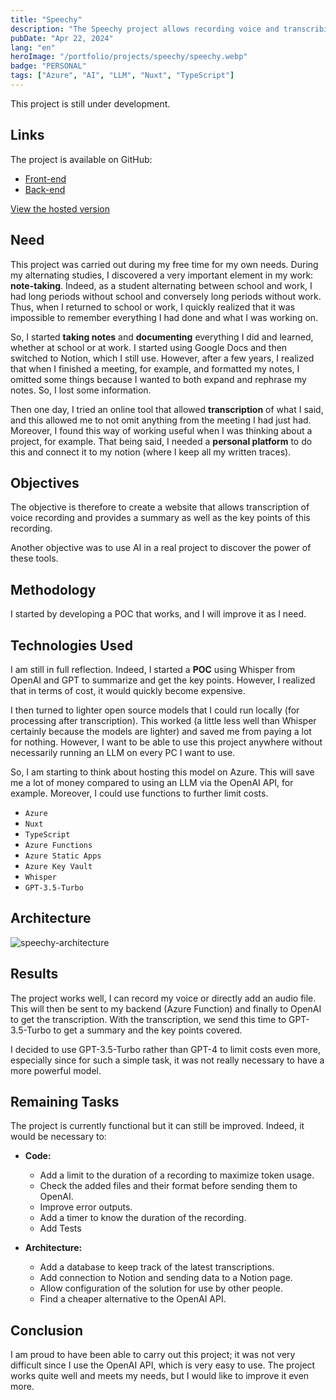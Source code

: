 ```yaml
---
title: "Speechy"
description: "The Speechy project allows recording voice and transcribing what was said as well as summarizing with key points covered."
pubDate: "Apr 22, 2024"
lang: "en"
heroImage: "/portfolio/projects/speechy/speechy.webp"
badge: "PERSONAL"
tags: ["Azure", "AI", "LLM", "Nuxt", "TypeScript"]
---
```


This project is still under development.

## Links
The project is available on GitHub:
* [Front-end](https://github.com/IssamSisbane/speechy-frontend)
* [Back-end](https://github.com/IssamSisbane/speechy-backend)

[View the hosted version](https://speechy.snzprojects.tech/)

## Need
This project was carried out during my free time for my own needs. During my alternating studies, I discovered a very important element in my work: **note-taking**. Indeed, as a student alternating between school and work, I had long periods without school and conversely long periods without work. Thus, when I returned to school or work, I quickly realized that it was impossible to remember everything I had done and what I was working on.

So, I started **taking notes** and **documenting** everything I did and learned, whether at school or at work. I started using Google Docs and then switched to Notion, which I still use. However, after a few years, I realized that when I finished a meeting, for example, and formatted my notes, I omitted some things because I wanted to both expand and rephrase my notes. So, I lost some information.

Then one day, I tried an online tool that allowed **transcription** of what I said, and this allowed me to not omit anything from the meeting I had just had. Moreover, I found this way of working useful when I was thinking about a project, for example. That being said, I needed a **personal platform** to do this and connect it to my notion (where I keep all my written traces).

## Objectives
The objective is therefore to create a website that allows transcription of voice recording and provides a summary as well as the key points of this recording.

Another objective was to use AI in a real project to discover the power of these tools.

## Methodology
I started by developing a POC that works, and I will improve it as I need.

## Technologies Used
I am still in full reflection. Indeed, I started a **POC** using Whisper from OpenAI and GPT to summarize and get the key points. However, I realized that in terms of cost, it would quickly become expensive.

I then turned to lighter open source models that I could run locally (for processing after transcription). This worked (a little less well than Whisper certainly because the models are lighter) and saved me from paying a lot for nothing. However, I want to be able to use this project anywhere without necessarily running an LLM on every PC I want to use.

So, I am starting to think about hosting this model on Azure. This will save me a lot of money compared to using an LLM via the OpenAI API, for example. Moreover, I could use functions to further limit costs.

* `Azure`
* `Nuxt`
* `TypeScript`
* `Azure Functions`
* `Azure Static Apps`
* `Azure Key Vault`
* `Whisper`
* `GPT-3.5-Turbo`

## **Architecture**
![speechy-architecture](/portfolio/projects/speechy/speechy-architecture.png)

## Results
The project works well, I can record my voice or directly add an audio file. This will then be sent to my backend (Azure Function) and finally to OpenAI to get the transcription. With the transcription, we send this time to GPT-3.5-Turbo to get a summary and the key points covered.

I decided to use GPT-3.5-Turbo rather than GPT-4 to limit costs even more, especially since for such a simple task, it was not really necessary to have a more powerful model.

## Remaining Tasks
The project is currently functional but it can still be improved. Indeed, it would be necessary to:

* **Code:**
    * Add a limit to the duration of a recording to maximize token usage.
    * Check the added files and their format before sending them to OpenAI.
    * Improve error outputs.
    * Add a timer to know the duration of the recording.
    * Add Tests
    
* **Architecture:**
    * Add a database to keep track of the latest transcriptions.
    * Add connection to Notion and sending data to a Notion page.
    * Allow configuration of the solution for use by other people.
    * Find a cheaper alternative to the OpenAI API.

## Conclusion
I am proud to have been able to carry out this project; it was not very difficult since I use the OpenAI API, which is very easy to use. The project works quite well and meets my needs, but I would like to improve it even more.
